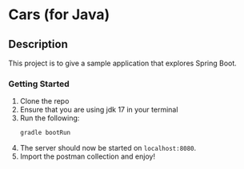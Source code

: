 # Cars (for Java)

## Description
This project is to give a sample application that explores Spring Boot.

### Getting Started
1. Clone the repo
2. Ensure that you are using jdk 17 in your terminal
3. Run the following:
    ```sh
    gradle bootRun
    ```
4. The server should now be started on `localhost:8080`.
5. Import the postman collection and enjoy!